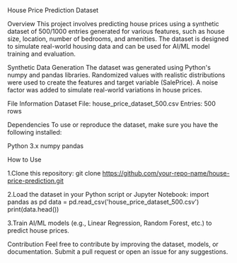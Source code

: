 House Price Prediction Dataset

Overview
This project involves predicting house prices using a synthetic dataset of 500/1000 entries generated for various features, such as house size, location, number of bedrooms, and amenities. The dataset is designed to simulate real-world housing data and can be used for AI/ML model training and evaluation.

Synthetic Data Generation
The dataset was generated using Python's numpy and pandas libraries. Randomized values with realistic distributions were used to create the features and target variable (SalePrice). A noise factor was added to simulate real-world variations in house prices.

File Information
Dataset File: house_price_dataset_500.csv
Entries: 500 rows

Dependencies
To use or reproduce the dataset, make sure you have the following installed:

Python 3.x
numpy
pandas


How to Use

1.Clone this repository:
git clone https://github.com/your-repo-name/house-price-prediction.git

2.Load the dataset in your Python script or Jupyter Notebook:
import pandas as pd
data = pd.read_csv('house_price_dataset_500.csv')
print(data.head())

3.Train AI/ML models (e.g., Linear Regression, Random Forest, etc.) to predict house prices.


Contribution
Feel free to contribute by improving the dataset, models, or documentation. Submit a pull request or open an issue for any suggestions.
